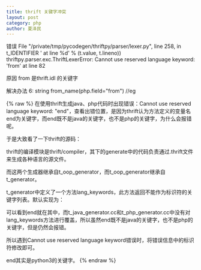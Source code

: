```yaml
---
title: thrift 关键字冲突
layout: post
category: php
author: 夏泽民
---
```

错误
 File "/private/tmp/pycodegen/thriftpy/parser/lexer.py", line 258, in t_IDENTIFIER
    ' at line %d' % (t.value, t.lineno))
thriftpy.parser.exc.ThriftLexerError: Cannot use reserved language keyword: 'from' at line 82

原因
from 是thrift.idl 的关键字

解决办法
6: string from_name(php.field="from") //eg
<!-- more -->
{% raw %}
在使用thrift生成java、php代码时出现错误：Cannot use reserved language keyword: "end"，查看出错位置，是因为thrift认为方法定义的变量名end为关键字，而end既不是java的关键字，也不是php的关键字，为什么会报错呢。

于是大致看了一下thrift的源码：

thrift的编译模块是thrift/compiler，其下的generate中的代码负责通过.thrift文件来生成各种语言的源文件。



而这两个生成器继承自t_oop_generator，而t_oop_generator继承自t_generator。

t_generator中定义了一个方法lang_keywords，此方法返回不能作为标识符的关键字列表。默认实现为：



可以看到end就在其中，而t_java_generator.cc和t_php_generator.cc中没有对lang_keywords方法进行覆盖，所以虽然end既不是java的关键字，也不是php的关键字，但是仍然会报错。

所以遇到Cannot use reserved language keyword错误时，将错误信息中的标识符修改即可。

end其实是python3的关键字。
{% endraw %}
